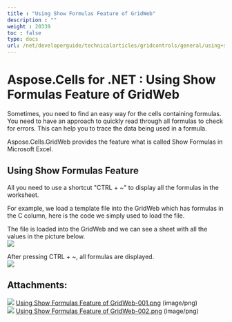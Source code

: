 ```yaml
---
title : "Using Show Formulas Feature of GridWeb" 
description : "" 
weight : 20339 
toc : false
type: docs
url: /net/developerguide/technicalarticles/gridcontrols/general/using+show+formulas+feature+of+gridweb/
---
```


# Aspose.Cells for .NET : Using Show Formulas Feature of GridWeb


Sometimes, you need to find an easy way for the cells containing formulas. You need to have an approach to quickly read through all formulas to check for errors. This can help you to trace the data being used in a formula.

Aspose.Cells.GridWeb provides the feature what is called Show Formulas in Microsoft Excel.

## Using Show Formulas Feature

All you need to use a shortcut "CTRL + ~" to display all the formulas in the worksheet.

For example, we load a template file into the GridWeb which has formulas in the C column, here is the code we simply used to load the file.

The file is loaded into the GridWeb and we can see a sheet with all the values in the picture below.  
![](https://docs2.aspose.com/cells/net/attachments/5013557/5115165.png)

After pressing CTRL + ~, all formulas are displayed.  
![](https://docs2.aspose.com/cells/net/attachments/5013557/5115166.png)

## Attachments:

![](https://docs2.aspose.com/cells/net/images/icons/bullet_blue.gif) [Using Show Formulas Feature of GridWeb-001.png](https://docs2.aspose.com/cells/net/attachments/5013557/5115165.png) (image/png)  
![](https://docs2.aspose.com/cells/net/images/icons/bullet_blue.gif) [Using Show Formulas Feature of GridWeb-002.png](https://docs2.aspose.com/cells/net/attachments/5013557/5115166.png) (image/png)  

